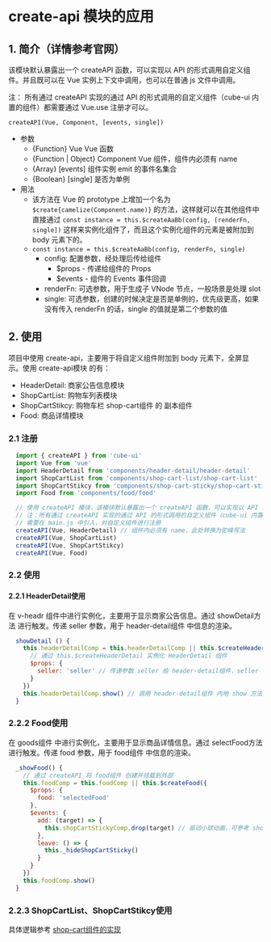 # create-api 模块的应用

## 1. 简介（详情参考官网）

该模块默认暴露出一个 createAPI 函数，可以实现以 API 的形式调用自定义组件。并且既可以在 Vue 实例上下文中调用，也可以在普通 js 文件中调用。

注： 所有通过 createAPI 实现的通过 API 的形式调用的自定义组件（cube-ui 内置的组件）都需要通过 Vue.use 注册才可以。

`createAPI(Vue, Component, [events, single])`

+ 参数
  + {Function} Vue Vue 函数
  + {Function | Object} Component Vue 组件，组件内必须有 name
  + {Array} [events] 组件实例 emit 的事件名集合
  + {Boolean} [single] 是否为单例
+ 用法
  + 该方法在 Vue 的 prototype 上增加一个名为 `$create{camelize(Component.name)}` 的方法，这样就可以在其他组件中直接通过 `const instance = this.$createAaBb(config, [renderFn, single])` 这样来实例化组件了，而且这个实例化组件的元素是被附加到 body 元素下的。
  + `const instance = this.$createAaBb(config, renderFn, single)`
    + config: 配置参数，经处理后传给组件
      + $props - 传递给组件的 Props
      + $events - 组件的 Events 事件回调
    + renderFn: 可选参数，用于生成子 VNode 节点，一般场景是处理 slot
    + single: 可选参数，创建的时候决定是否是单例的，优先级更高，如果没有传入 renderFn 的话，single 的值就是第二个参数的值

## 2. 使用

项目中使用 create-api，主要用于将自定义组件附加到 body 元素下，全屏显示。使用 create-api模块 的有：

+ HeaderDetail: 商家公告信息模块
+ ShopCartList: 购物车列表模块
+ ShopCartStikcy: 购物车栏 shop-cart组件 的 副本组件
+ Food: 商品详情模块

### 2.1 注册

``` javascript
  import { createAPI } from 'cube-ui'
  import Vue from 'vue'
  import HeaderDetail from 'components/header-detail/header-detail'
  import ShopCartList from 'components/shop-cart-list/shop-cart-list'
  import ShopCartStikcy from 'components/shop-cart-sticky/shop-cart-sticky'
  import Food from 'components/food/food'

  // 使用 createAPI 模块，该模块默认暴露出一个 createAPI 函数，可以实现以 API 的形式调用自定义组件。
  // 注：所有通过 createAPI 实现的通过 API 的形式调用的自定义组件（cube-ui 内置的组件）都需要通过 Vue.use 注册才可以
  // 需要在 main.js 中引入，对自定义组件进行注册
  createAPI(Vue, HeaderDetail) // 组件内必须有 name，此处转换为驼峰写法
  createAPI(Vue, ShopCartList)
  createAPI(Vue, ShopCartStikcy)
  createAPI(Vue, Food)
```

### 2.2 使用

#### 2.2.1 HeaderDetail使用

在 v-headr 组件中进行实例化，主要用于显示商家公告信息。通过 showDetail方法 进行触发。传递 seller 参数，用于 header-detail组件 中信息的渲染。

``` javascript
  showDetail () {
    this.headerDetailComp = this.headerDetailComp || this.$createHeaderDetail({
      // 通过 this.$createHeaderDetail 实例化 HeaderDetail 组件
      $props: {
        seller: 'seller' // 传递参数 seller 给 header-detail组件，seller 中包含商品公告信息
      }
    })
    this.headerDetailComp.show() // 调用 header-detail组件 内地 show 方法，显示 header-detail
  }
```

### 2.2.2 Food使用

在 goods组件 中进行实例化，主要用于显示商品详情信息。通过 selectFood方法 进行触发。传递 food 参数，用于 food组件 中信息的渲染。

``` javascript
  _showFood() {
    // 通过 createAPI 将 food组件 创建并挂载到外部
    this.foodComp = this.foodComp || this.$createFood({
      $props: {
        food: 'selectedFood'
      },
      $events: {
        add: (target) => {
          this.shopCartStickyComp.drop(target) // 驱动小球动画，可参考 shop-cart 组件内容
        },
        leave: () => {
          this._hideShopCartSticky()
        }
      }
    })
    this.foodComp.show()
  }
```

### 2.2.3 ShopCartList、ShopCartStikcy使用

具体逻辑参考 [shop-cart组件的实现](../src/components/shop-cart/shop-cart.vue)